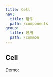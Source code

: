 ```yaml
---
title: Cell
nav:
  title: 组件
  path: /components
group:
  title: 通用
  path: /common
---
```


## Cell

Demo:

<code src="./demo/index.tsx" ></code>
